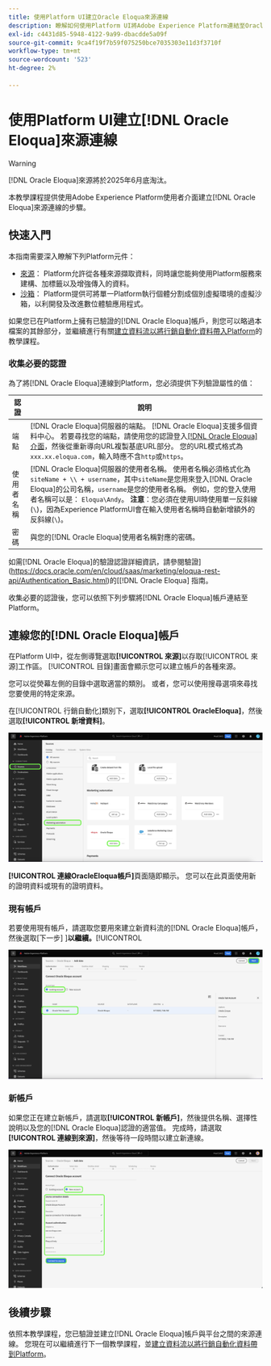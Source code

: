 ```yaml
---
title: 使用Platform UI建立Oracle Eloqua來源連線
description: 瞭解如何使用Platform UI將Adobe Experience Platform連結至Oracle Eloqua。
exl-id: c4431d85-5948-4122-9a99-dbacdde5a09f
source-git-commit: 9ca4f19f7b59f075250bce7035303e11d3f3710f
workflow-type: tm+mt
source-wordcount: '523'
ht-degree: 2%

---
```


# 使用Platform UI建立[!DNL Oracle Eloqua]來源連線

>[!WARNING]
>
>[!DNL Oracle Eloqua]來源將於2025年6月底淘汰。

本教學課程提供使用Adobe Experience Platform使用者介面建立[!DNL Oracle Eloqua]來源連線的步驟。

## 快速入門

本指南需要深入瞭解下列Platform元件：

* [來源](../../../../home.md)： Platform允許從各種來源擷取資料，同時讓您能夠使用Platform服務來建構、加標籤以及增強傳入的資料。
* [沙箱](../../../../../sandboxes/home.md)： Platform提供可將單一Platform執行個體分割成個別虛擬環境的虛擬沙箱，以利開發及改進數位體驗應用程式。

如果您已在Platform上擁有已驗證的[!DNL Oracle Eloqua]帳戶，則您可以略過本檔案的其餘部分，並繼續進行有關[建立資料流以將行銷自動化資料帶入Platform](../../dataflow/marketing-automation.md)的教學課程。

### 收集必要的認證

為了將[!DNL Oracle Eloqua]連線到Platform，您必須提供下列驗證屬性的值：

| 認證 | 說明 |
| --- | --- |
| 端點 | [!DNL Oracle Eloqua]伺服器的端點。 [!DNL Oracle Eloqua]支援多個資料中心。 若要尋找您的端點，請使用您的認證登入[[!DNL Oracle Eloqua] 介面](https://login.eloqua.com)，然後從重新導向URL複製基底URL部分。 您的URL模式格式為`xxx.xx.eloqua.com`，輸入時應不含`http`或`https`。 |
| 使用者名稱 | [!DNL Oracle Eloqua]伺服器的使用者名稱。 使用者名稱必須格式化為`siteName + \\ + username`，其中`siteName`是您用來登入[!DNL Oracle Eloqua]的公司名稱，`username`是您的使用者名稱。 例如，您的登入使用者名稱可以是： `Eloqua\Andy`。 **注意**：您必須在使用UI時使用單一反斜線(`\`)，因為Experience PlatformUI會在輸入使用者名稱時自動新增額外的反斜線(`\`)。 |
| 密碼 | 與您的[!DNL Oracle Eloqua]使用者名稱對應的密碼。 |

如需[!DNL Oracle Eloqua]的驗證認證詳細資訊，請參閱驗證](https://docs.oracle.com/en/cloud/saas/marketing/eloqua-rest-api/Authentication_Basic.html)的[[!DNL Oracle Eloqua] 指南。

收集必要的認證後，您可以依照下列步驟將[!DNL Oracle Eloqua]帳戶連結至Platform。

## 連線您的[!DNL Oracle Eloqua]帳戶

在Platform UI中，從左側導覽選取&#x200B;**[!UICONTROL 來源]**&#x200B;以存取[!UICONTROL 來源]工作區。 [!UICONTROL 目錄]畫面會顯示您可以建立帳戶的各種來源。

您可以從熒幕左側的目錄中選取適當的類別。 或者，您可以使用搜尋選項來尋找您要使用的特定來源。

在[!UICONTROL 行銷自動化]類別下，選取&#x200B;**[!UICONTROL OracleEloqua]**，然後選取&#x200B;**[!UICONTROL 新增資料]**。

![目錄](../../../../images/tutorials/create/oracle-eloqua/catalog.png)

**[!UICONTROL 連線OracleEloqua帳戶]**&#x200B;頁面隨即顯示。 您可以在此頁面使用新的證明資料或現有的證明資料。

### 現有帳戶

若要使用現有帳戶，請選取您要用來建立新資料流的[!DNL Oracle Eloqua]帳戶，然後選取[下一步] ]**以繼續。**[!UICONTROL 

![現有](../../../../images/tutorials/create/oracle-eloqua/existing.png)

### 新帳戶

如果您正在建立新帳戶，請選取&#x200B;**[!UICONTROL 新帳戶]**，然後提供名稱、選擇性說明以及您的[!DNL Oracle Eloqua]認證的適當值。 完成時，請選取&#x200B;**[!UICONTROL 連線到來源]**，然後等待一段時間以建立新連線。

![新](../../../../images/tutorials/create/oracle-eloqua/new.png)

## 後續步驟

依照本教學課程，您已驗證並建立[!DNL Oracle Eloqua]帳戶與平台之間的來源連線。 您現在可以繼續進行下一個教學課程，並[建立資料流以將行銷自動化資料帶到Platform](../../dataflow/marketing-automation.md)。
